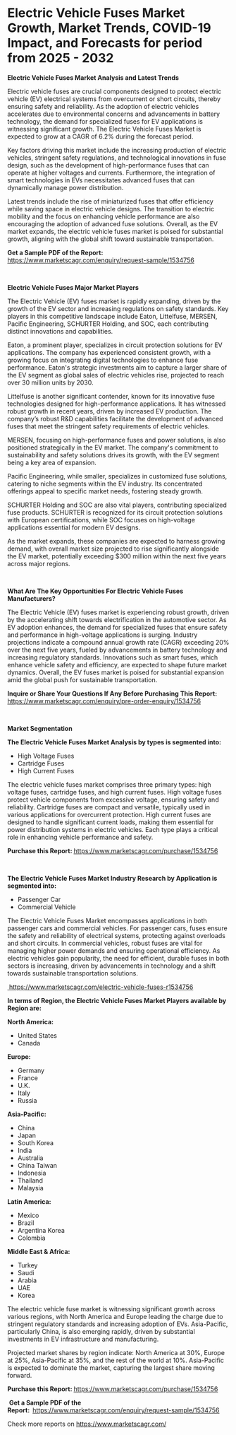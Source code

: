 <p><h1>Electric Vehicle Fuses Market Growth, Market Trends, COVID-19 Impact, and Forecasts for period from 2025 - 2032</h1></p><p><strong>Electric Vehicle Fuses Market Analysis and Latest Trends</strong></p>
<p><p>Electric vehicle fuses are crucial components designed to protect electric vehicle (EV) electrical systems from overcurrent or short circuits, thereby ensuring safety and reliability. As the adoption of electric vehicles accelerates due to environmental concerns and advancements in battery technology, the demand for specialized fuses for EV applications is witnessing significant growth. The Electric Vehicle Fuses Market is expected to grow at a CAGR of 6.2% during the forecast period. </p><p>Key factors driving this market include the increasing production of electric vehicles, stringent safety regulations, and technological innovations in fuse design, such as the development of high-performance fuses that can operate at higher voltages and currents. Furthermore, the integration of smart technologies in EVs necessitates advanced fuses that can dynamically manage power distribution. </p><p>Latest trends include the rise of miniaturized fuses that offer efficiency while saving space in electric vehicle designs. The transition to electric mobility and the focus on enhancing vehicle performance are also encouraging the adoption of advanced fuse solutions. Overall, as the EV market expands, the electric vehicle fuses market is poised for substantial growth, aligning with the global shift toward sustainable transportation.</p></p>
<p><strong>Get a Sample PDF of the Report:&nbsp;</strong> <a href="https://www.marketscagr.com/enquiry/request-sample/1534756?utm_campaign=3001&utm_medium=2&utm_source=Github&utm_content=ia&utm_term=04042025&utm_id=electric-vehicle-fuses">https://www.marketscagr.com/enquiry/request-sample/1534756</a></p>
<p>&nbsp;</p>
<p><strong>Electric Vehicle Fuses Major Market Players</strong></p>
<p><p>The Electric Vehicle (EV) fuses market is rapidly expanding, driven by the growth of the EV sector and increasing regulations on safety standards. Key players in this competitive landscape include Eaton, Littelfuse, MERSEN, Pacific Engineering, SCHURTER Holding, and SOC, each contributing distinct innovations and capabilities.</p><p>Eaton, a prominent player, specializes in circuit protection solutions for EV applications. The company has experienced consistent growth, with a growing focus on integrating digital technologies to enhance fuse performance. Eaton's strategic investments aim to capture a larger share of the EV segment as global sales of electric vehicles rise, projected to reach over 30 million units by 2030.</p><p>Littelfuse is another significant contender, known for its innovative fuse technologies designed for high-performance applications. It has witnessed robust growth in recent years, driven by increased EV production. The company’s robust R&D capabilities facilitate the development of advanced fuses that meet the stringent safety requirements of electric vehicles.</p><p>MERSEN, focusing on high-performance fuses and power solutions, is also positioned strategically in the EV market. The company's commitment to sustainability and safety solutions drives its growth, with the EV segment being a key area of expansion.</p><p>Pacific Engineering, while smaller, specializes in customized fuse solutions, catering to niche segments within the EV industry. Its concentrated offerings appeal to specific market needs, fostering steady growth.</p><p>SCHURTER Holding and SOC are also vital players, contributing specialized fuse products. SCHURTER is recognized for its circuit protection solutions with European certifications, while SOC focuses on high-voltage applications essential for modern EV designs.</p><p>As the market expands, these companies are expected to harness growing demand, with overall market size projected to rise significantly alongside the EV market, potentially exceeding $300 million within the next five years across major regions.</p></p>
<p>&nbsp;</p>
<p><strong>What Are The Key Opportunities For Electric Vehicle Fuses Manufacturers?</strong></p>
<p><p>The Electric Vehicle (EV) fuses market is experiencing robust growth, driven by the accelerating shift towards electrification in the automotive sector. As EV adoption enhances, the demand for specialized fuses that ensure safety and performance in high-voltage applications is surging. Industry projections indicate a compound annual growth rate (CAGR) exceeding 20% over the next five years, fueled by advancements in battery technology and increasing regulatory standards. Innovations such as smart fuses, which enhance vehicle safety and efficiency, are expected to shape future market dynamics. Overall, the EV fuses market is poised for substantial expansion amid the global push for sustainable transportation.</p></p>
<p><strong>Inquire or Share Your Questions If Any Before Purchasing This Report:</strong> <a href="https://www.marketscagr.com/enquiry/pre-order-enquiry/1534756?utm_campaign=3001&utm_medium=2&utm_source=Github&utm_content=ia&utm_term=04042025&utm_id=electric-vehicle-fuses">https://www.marketscagr.com/enquiry/pre-order-enquiry/1534756</a></p>
<p>&nbsp;</p>
<p><strong>Market Segmentation</strong></p>
<p><strong>The Electric Vehicle Fuses Market Analysis by types is segmented into:</strong></p>
<p><ul><li>High Voltage Fuses</li><li>Cartridge Fuses</li><li>High Current Fuses</li></ul></p>
<p><p>The electric vehicle fuses market comprises three primary types: high voltage fuses, cartridge fuses, and high current fuses. High voltage fuses protect vehicle components from excessive voltage, ensuring safety and reliability. Cartridge fuses are compact and versatile, typically used in various applications for overcurrent protection. High current fuses are designed to handle significant current loads, making them essential for power distribution systems in electric vehicles. Each type plays a critical role in enhancing vehicle performance and safety.</p></p>
<p><strong>Purchase this Report:&nbsp;</strong><a href="https://www.marketscagr.com/purchase/1534756?utm_campaign=3001&utm_medium=2&utm_source=Github&utm_content=ia&utm_term=04042025&utm_id=electric-vehicle-fuses">https://www.marketscagr.com/purchase/1534756</a></p>
<p>&nbsp;</p>
<p><strong>The Electric Vehicle Fuses Market Industry Research by Application is segmented into:</strong></p>
<p><ul><li>Passenger Car</li><li>Commercial Vehicle</li></ul></p>
<p><p>The Electric Vehicle Fuses Market encompasses applications in both passenger cars and commercial vehicles. For passenger cars, fuses ensure the safety and reliability of electrical systems, protecting against overloads and short circuits. In commercial vehicles, robust fuses are vital for managing higher power demands and ensuring operational efficiency. As electric vehicles gain popularity, the need for efficient, durable fuses in both sectors is increasing, driven by advancements in technology and a shift towards sustainable transportation solutions.</p></p>
<p><a href="https://www.marketscagr.com/electric-vehicle-fuses-r1534756?utm_campaign=3001&utm_medium=2&utm_source=Github&utm_content=ia&utm_term=04042025&utm_id=electric-vehicle-fuses">&nbsp;https://www.marketscagr.com/electric-vehicle-fuses-r1534756</a></p>
<p><strong>In terms of Region, the Electric Vehicle Fuses Market Players available by Region are:</strong></p>
<p>
    <p> <strong> North America: </strong>
        <ul>
            <li>United States</li>
            <li>Canada</li>
        </ul>
        </p> 
    <p> <strong> Europe: </strong>
        <ul>
            <li>Germany</li>
            <li>France</li>
            <li>U.K.</li>
            <li>Italy</li>
            <li>Russia</li>
        </ul>
        </p> 
    <p> <strong> Asia-Pacific: </strong>
        <ul>
            <li>China</li>
            <li>Japan</li>
            <li>South Korea</li>
            <li>India</li>
            <li>Australia</li>
            <li>China Taiwan</li>
            <li>Indonesia</li>
            <li>Thailand</li>
            <li>Malaysia</li>
        </ul>
        </p> 
    <p> <strong> Latin America: </strong>
        <ul>
            <li>Mexico</li>
            <li>Brazil</li>
            <li>Argentina Korea</li>
            <li>Colombia</li>
        </ul>
        </p> 
    <p> <strong> Middle East & Africa: </strong>
        <ul>
            <li>Turkey</li>
            <li>Saudi</li>
            <li>Arabia</li>
            <li>UAE</li>
            <li>Korea</li>
        </ul>
    </p>
    </p>
<p><p>The electric vehicle fuse market is witnessing significant growth across various regions, with North America and Europe leading the charge due to stringent regulatory standards and increasing adoption of EVs. Asia-Pacific, particularly China, is also emerging rapidly, driven by substantial investments in EV infrastructure and manufacturing.  </p><p>Projected market shares by region indicate: North America at 30%, Europe at 25%, Asia-Pacific at 35%, and the rest of the world at 10%. Asia-Pacific is expected to dominate the market, capturing the largest share moving forward.</p></p>
<p><strong>Purchase this Report: </strong><a href="https://www.marketscagr.com/purchase/1534756?utm_campaign=3001&utm_medium=2&utm_source=Github&utm_content=ia&utm_term=04042025&utm_id=electric-vehicle-fuses">https://www.marketscagr.com/purchase/1534756</a></p>
<p>&nbsp;<strong>Get a Sample PDF of the Report:&nbsp;&nbsp;</strong><a href="https://www.marketscagr.com/enquiry/request-sample/1534756?utm_campaign=3001&utm_medium=2&utm_source=Github&utm_content=ia&utm_term=04042025&utm_id=electric-vehicle-fuses">https://www.marketscagr.com/enquiry/request-sample/1534756</a></p>
<p><strong></strong></p>
<p>Check more reports on <a href="https://www.marketscagr.com/?utm_campaign=3001&utm_medium=2&utm_source=Github&utm_content=ia&utm_term=04042025&utm_id=electric-vehicle-fuses">https://www.marketscagr.com/</a></p>